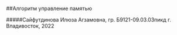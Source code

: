 ##Алгоритм управление памятью

#####Сайфутдинова Илюза Агзамовна, гр. Б9121-09.03.03пикд
г. Владивосток, 2022